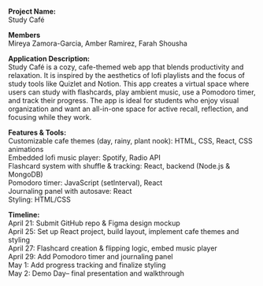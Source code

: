 **Project Name:**  <br/>
Study Café

**Members** <br/>
Mireya Zamora-Garcia, Amber Ramirez, Farah Shousha

**Application Description:**  <br/>
Study Café is a cozy, cafe-themed web app that blends productivity and relaxation. It is inspired by the aesthetics of lofi playlists and the focus of study tools like Quizlet and Notion. This app creates a virtual space where users can study with flashcards, play ambient music, use a Pomodoro timer, and track their progress. The app is ideal for students who enjoy visual organization and want an all-in-one space for active recall, reflection, and focusing while they work.  

**Features & Tools:**  <br/>
Customizable cafe themes (day, rainy, plant nook): HTML, CSS, React, CSS animations <br/>
Embedded lofi music player: Spotify, Radio API  <br/>
Flashcard system with shuffle & tracking: React, backend (Node.js & MongoDB)  <br/>
Pomodoro timer: JavaScript (setInterval), React  <br/>
Journaling panel with autosave: React  <br/>
Styling: HTML/CSS  <br/>

**Timeline:**  <br/>
April 21: Submit GitHub repo & Figma design mockup  <br/>
April 25: Set up React project, build layout, implement cafe themes and styling  <br/>
April 27: Flashcard creation & flipping logic, embed music player <br/>
April 29: Add Pomodoro timer and journaling panel  <br/>
May 1: Add progress tracking and finalize styling  <br/>
May 2: Demo Day– final presentation and walkthrough  <br/>

